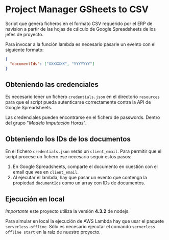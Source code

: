 # Project Manager GSheets to CSV

Script que genera ficheros en el formato CSV requerido por el ERP de navision
a partir de las hojas de cálculo de Google Spreadsheets de los jefes de proyecto.

Para invocar a la función lambda es necesario pasarle un evento con el siguiente
formato:

```json
{
  "documentIds": ["XXXXXXX", "YYYYYYY"]
}
```


## Obteniendo las credenciales

Es necesario tener un fichero `credentials.json` en el directorio `resources` para
que el script pueda autenticarse correctamente contra la API de Google Spreadsheets.

Las credenciales pueden encontrarse en el fichero de passwords.
Dentro del grupo "*Modelo Imputación Horas*".

## Obteniendo los IDs de los documentos

En el fichero `credentials.json` verás un `client_email`. Para permitir que el
script procese un fichero ese necesario seguir estos pasos:

  1. En Google Spreadsheets, comparte el documento en cuestión con el email que
  ves en `client_email`.
  2. Al ejecutar el lambda, hay que pasar un evento que contenga la propiedad
  `documentIds` como un array con IDs de documentos.


## Ejecución en local

*Importante* este proyecto utiliza la versión **4.3.2** de nodejs.

Para simular en local la ejecución de AWS Lambda hay que usar el paquete `serverless-offline`.
Sólo es necesario ejecutar el comando `serverless offline start` en la raíz de nuestro proyecto.
